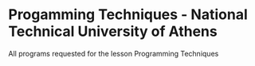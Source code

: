 # Progamming Techniques - National Technical University of Athens
All programs requested for the lesson Programming Techniques
